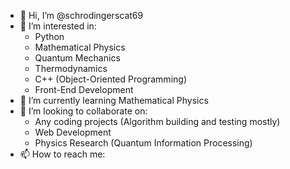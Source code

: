 - 👋 Hi, I’m @schrodingerscat69
- 👀 I’m interested in:
    -  Python
    -  Mathematical Physics
    -  Quantum Mechanics
    -  Thermodynamics
    -  C++ (Object-Oriented Programming)
    -  Front-End Development
- 🌱 I’m currently learning Mathematical Physics 
- 💞️ I’m looking to collaborate on:
   - Any coding projects (Algorithm building and testing mostly)
   - Web Development
   - Physics Research (Quantum Information Processing)
- 📫 How to reach me:

<!---
schrodingerscat69/schrodingerscat69 is a ✨ special ✨ repository because its `README.md` (this file) appears on your GitHub profile.
You can click the Preview link to take a look at your changes.
--->
